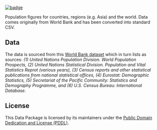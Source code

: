<a className="gh-badge" href="https://datahub.io/core/population"><img src="https://badgen.net/badge/icon/View%20on%20datahub.io/orange?icon=https://datahub.io/datahub-cube-badge-icon.svg&label&scale=1.25" alt="badge" /></a>

Population figures for countries, regions (e.g. Asia) and the world. Data comes
originally from World Bank and has been converted into standard CSV.

## Data

The data is sourced from this [World Bank dataset][wb] which in turn lists as
sources: *(1) United Nations Population Division. World Population Prospects,
(2) United Nations Statistical Division. Population and Vital Statistics Reprot
(various years), (3) Census reports and other statistical publications from
national statistical offices, (4) Eurostat: Demographic Statistics, (5)
Secretariat of the Pacific Community: Statistics and Demography Programme, and
(6) U.S. Census Bureau: International Database.*

[wb]: http://data.worldbank.org/indicator/SP.POP.TOTL

## License

This Data Package is licensed by its maintainers under the [Public Domain Dedication and License (PDDL)](http://opendatacommons.org/licenses/pddl/1.0/).